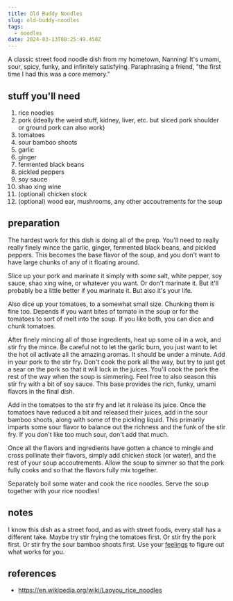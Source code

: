 ```yaml
---
title: Old Buddy Noodles
slug: old-buddy-noodles
tags:
  - noodles
date: 2024-03-13T08:25:49.450Z
---
```

A﻿ classic street food noodle dish from my hometown, Nanning! It's umami, sour, spicy, funky, and infinitely satisfying. Paraphrasing a friend, "the first time I had this was a core memory."

## stuff you'll need

1. rice noodles
2. pork (ideally the weird stuff, kidney, liver, etc. but sliced pork shoulder or ground pork can also work)
3. t﻿omatoes
4. s﻿our bamboo shoots
5. g﻿arlic
6. g﻿inger
7. f﻿ermented black beans
8. p﻿ickled peppers
9. s﻿oy sauce
10. s﻿hao xing wine
11. (﻿optional) chicken stock
12. (﻿optional) wood ear, mushrooms, any other accoutrements for the soup

## preparation

T﻿he hardest work for this dish is doing all of the prep. You'll need to really really finely mince the garlic, ginger, fermented black beans, and pickled peppers. This becomes the base flavor of the soup, and you don't want to have large chunks 
of any of it floating around.

S﻿lice up your pork and marinate it simply with some salt, white pepper, soy sauce, shao xing wine, or whatever you want. Or don't marinate it. But it'll probably be a little better if you marinate it. But also it's your life.

A﻿lso dice up your tomatoes, to a somewhat small size. Chunking them is fine too. Depends if you want bites of tomato in the soup or for the tomatoes to sort of melt into the soup. If you like both, you can dice and chunk tomatoes.

A﻿fter finely mincing all of those ingredients, heat up some oil in a wok, and stir fry the mince. Be careful not to let the garlic burn, you just want to let the hot oil activate all the amazing aromas. It should be under a minute. Add in your pork to the stir fry. Don't cook the pork all the way, but try to just get a sear on the pork so that it will lock in the juices. You'll cook the pork the rest of the way when the soup is simmering. Feel free to also season this stir fry with a bit of soy sauce. This base provides the rich, funky, umami flavors in the final dish.

A﻿dd in the tomatoes to the stir fry and let it release its juice. Once the tomatoes have reduced a bit and released their juices, add in the sour bamboo shoots, along with some of the pickling liquid. This primarily imparts some sour flavor to balance out the richness and the funk of the stir fry. If you don't like too much sour, don't add that much.

O﻿nce all the flavors and ingredients have gotten a chance to mingle and cross pollinate their flavors, simply add chicken stock (or water), and the rest of your soup accoutrements. Allow the soup to simmer so that the pork fully cooks and so that the flavors fully mix together.

S﻿eparately boil some water and cook the rice noodles. Serve the soup together with your rice noodles!

## notes

I know this dish as a street food, and as with street foods, every stall has a different take. Maybe try stir frying the tomatoes first. Or stir fry the pork first. Or stir fry the sour bamboo shoots first. Use your [feelings](/principles/cooking-with-feelings) to figure out what works for you.

## references

* https://en.wikipedia.org/wiki/Laoyou_rice_noodles